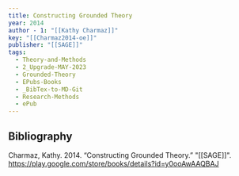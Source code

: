 ```yaml
---
title: Constructing Grounded Theory
year: 2014
author - 1: "[[Kathy Charmaz]]"
key: "[[Charmaz2014-oe]]"
publisher: "[[SAGE]]"
tags:
  - Theory-and-Methods
  - 2_Upgrade-MAY-2023
  - Grounded-Theory
  - EPubs-Books
  - _BibTex-to-MD-Git
  - Research-Methods
  - ePub
---
```


## Bibliography
Charmaz, Kathy. 2014. “Constructing Grounded Theory.” "[[SAGE]]". https://play.google.com/store/books/details?id=y0ooAwAAQBAJ